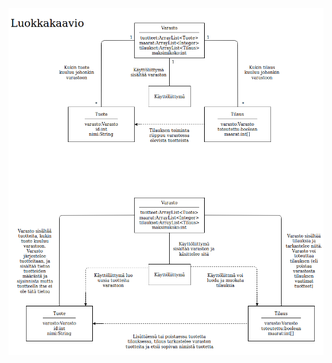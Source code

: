 <img src="https://raw.githubusercontent.com/Hipsterisiili/ohjelmistotuotanto/master/dokumentointi/varasto_kaavio.png" width="800">
